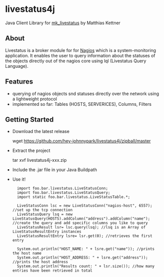 # livestatus4j #
Java Client Library for [mk_livestatus](http://mathias-kettner.de/checkmk_livestatus.html) by Matthias Kettner

## About ##
Livestatus is a broker module for for [Nagios](http://nagios.org) which is a system-monitoring application. It enables the user to query information about the statuses of the objects directly out of the nagios core using lql (Livestatus Query Language). 

## Features ##
* querying of nagios objects snd statuses directly over the network using a lightweight protocol
* implemented so far: Tables (HOSTS, SERVERICES), Columns, Filters

## Getting Started ##
* Download the latest release

	wget https://github.com/hey-johnnypark/livestatus4j/zipball/master

* Extract the project
	
	tar xvf livestatus4j-xxx.zip

* Include the .jar file in your Java Buildpath 

* Use it!

		import foo.bar.livestatus.LiveStatusConn;
		import foo.bar.livestatus.LiveStatusQuery;
		import static foo.bar.livestatus.LiveStatusTable.*;

		LiveStatusConn lsc = new LiveStatusConn("nagios-host", 6557); //set up the tcp connection
		LiveStatusQuery lsq = new LiveStatusQuery(HOSTS).addColumn("address").addColumn("name"); //create the query and add specific columns you like to query
		LiveStatusResult lsr= lsc.query(lsq); //lsq is an Array of LiveStatusResultEntry instances 
		LiveStatusResultEntry lsre= lsr.get(0); //retrieves the first entry
		
		System.out.println("HOST_NAME: " + lsre.get("name")); //prints the host name
		System.out.println("HOST_ADDRESS: " + lsre.get("address")); //prints the host address
		System.out.println("Results count: " + lsr.size()); //how many entries have been retrieved in total




